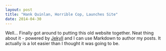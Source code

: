 ```yaml
---
layout: post
title: "Hank Quinlan, Horrible Cop, Launches Site"
date: 2014-04-30
---
```


Well... Finally got around to putting this old website together. Neat thing about it - powered by [Jekyll](http://jekyllrb.com) and I can use Markdown to author my posts. It actually is a lot easier than I thought it was going to be. 
